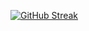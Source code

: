 [![GitHub Streak](https://streak-stats.demolab.com?user=mrbloopbloop&theme=dark&hide_border=true)](https://git.io/streak-stats)

